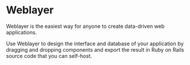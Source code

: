 # Weblayer

Weblayer is the easiest way for anyone to create data-driven
web applications.

Use Weblayer to design the interface and database of your application
by dragging and dropping components and export the result
in Ruby on Rails source code that you can self-host.
